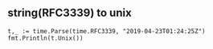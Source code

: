 
string(RFC3339) to unix
--
```golang
t,_ := time.Parse(time.RFC3339, "2019-04-23T01:24:25Z")
fmt.Println(t.Unix())
```
